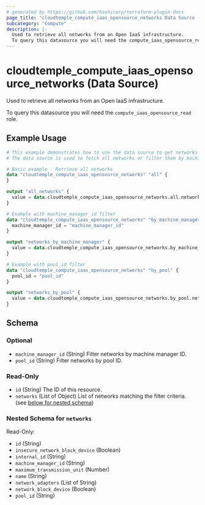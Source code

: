 ```yaml
---
# generated by https://github.com/hashicorp/terraform-plugin-docs
page_title: "cloudtemple_compute_iaas_opensource_networks Data Source - terraform-provider-cloudtemple"
subcategory: "Compute"
description: |-
  Used to retrieve all networks from an Open IaaS infrastructure.
  To query this datasource you will need the compute_iaas_opensource_read role.
---
```


# cloudtemple_compute_iaas_opensource_networks (Data Source)

Used to retrieve all networks from an Open IaaS infrastructure.

To query this datasource you will need the `compute_iaas_opensource_read` role.

## Example Usage

```terraform
# This example demonstrates how to use the data source to get networks from an Open IaaS infrastructure.
# The data source is used to fetch all networks or filter them by machine manager ID or pool ID.

# Basic example - Retrieve all networks
data "cloudtemple_compute_iaas_opensource_networks" "all" {
}

output "all_networks" {
  value = data.cloudtemple_compute_iaas_opensource_networks.all.networks
}

# Example with machine_manager_id filter
data "cloudtemple_compute_iaas_opensource_networks" "by_machine_manager" {
  machine_manager_id = "machine_manager_id"
}

output "networks_by_machine_manager" {
  value = data.cloudtemple_compute_iaas_opensource_networks.by_machine_manager.networks
}

# Example with pool_id filter
data "cloudtemple_compute_iaas_opensource_networks" "by_pool" {
  pool_id = "pool_id"
}

output "networks_by_pool" {
  value = data.cloudtemple_compute_iaas_opensource_networks.by_pool.networks
}
```

<!-- schema generated by tfplugindocs -->
## Schema

### Optional

- `machine_manager_id` (String) Filter networks by machine manager ID.
- `pool_id` (String) Filter networks by pool ID.

### Read-Only

- `id` (String) The ID of this resource.
- `networks` (List of Object) List of networks matching the filter criteria. (see [below for nested schema](#nestedatt--networks))

<a id="nestedatt--networks"></a>
### Nested Schema for `networks`

Read-Only:

- `id` (String)
- `insecure_network_block_device` (Boolean)
- `internal_id` (String)
- `machine_manager_id` (String)
- `maximum_transmission_unit` (Number)
- `name` (String)
- `network_adapters` (List of String)
- `network_block_device` (Boolean)
- `pool_id` (String)


